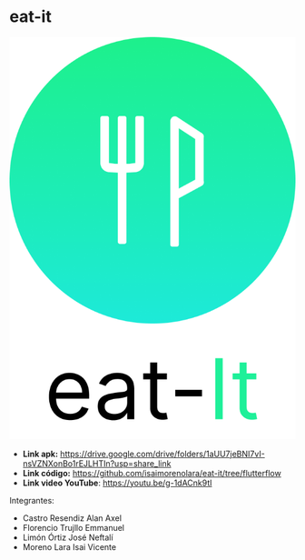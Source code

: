 # eat-it

![Image text](https://github.com/isaimorenolara/eat-it/blob/main/logo.png)

- **Link apk:** https://drive.google.com/drive/folders/1aUU7jeBNI7vI-nsVZNXonBo1rEJLHTIn?usp=share_link
- **Link código:** https://github.com/isaimorenolara/eat-it/tree/flutterflow
- **Link video YouTube**: https://youtu.be/g-1dACnk9tI

Integrantes:
- Castro Resendiz Alan Axel
- Florencio Trujllo Emmanuel
- Limón Órtiz José Neftalí
- Moreno Lara Isai Vicente
